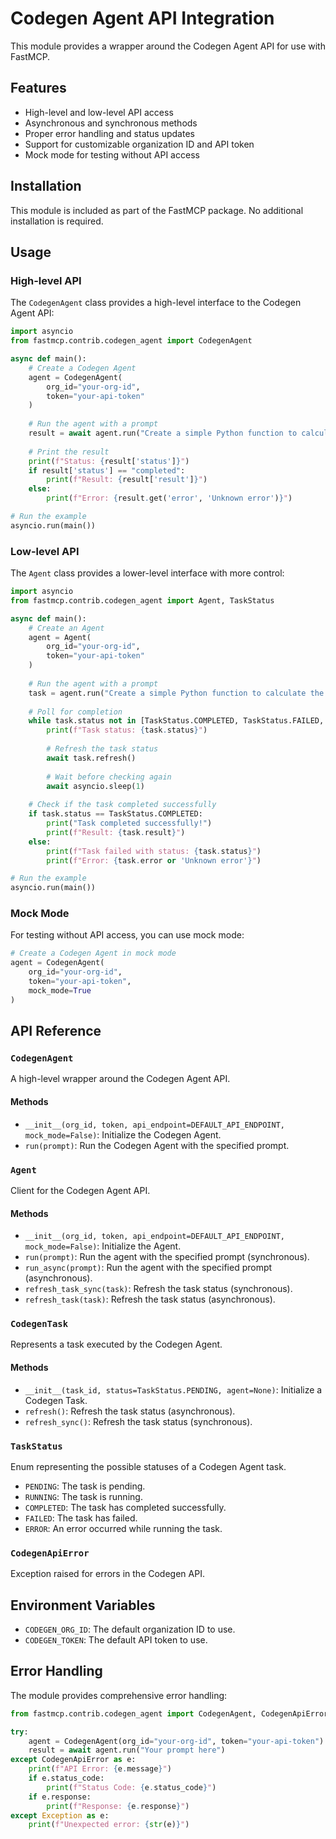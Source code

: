 # Codegen Agent API Integration

This module provides a wrapper around the Codegen Agent API for use with FastMCP.

## Features

- High-level and low-level API access
- Asynchronous and synchronous methods
- Proper error handling and status updates
- Support for customizable organization ID and API token
- Mock mode for testing without API access

## Installation

This module is included as part of the FastMCP package. No additional installation is required.

## Usage

### High-level API

The `CodegenAgent` class provides a high-level interface to the Codegen Agent API:

```python
import asyncio
from fastmcp.contrib.codegen_agent import CodegenAgent

async def main():
    # Create a Codegen Agent
    agent = CodegenAgent(
        org_id="your-org-id",
        token="your-api-token"
    )
    
    # Run the agent with a prompt
    result = await agent.run("Create a simple Python function to calculate the factorial of a number")
    
    # Print the result
    print(f"Status: {result['status']}")
    if result['status'] == "completed":
        print(f"Result: {result['result']}")
    else:
        print(f"Error: {result.get('error', 'Unknown error')}")

# Run the example
asyncio.run(main())
```

### Low-level API

The `Agent` class provides a lower-level interface with more control:

```python
import asyncio
from fastmcp.contrib.codegen_agent import Agent, TaskStatus

async def main():
    # Create an Agent
    agent = Agent(
        org_id="your-org-id",
        token="your-api-token"
    )
    
    # Run the agent with a prompt
    task = agent.run("Create a simple Python function to calculate the factorial of a number")
    
    # Poll for completion
    while task.status not in [TaskStatus.COMPLETED, TaskStatus.FAILED, TaskStatus.ERROR]:
        print(f"Task status: {task.status}")
        
        # Refresh the task status
        await task.refresh()
        
        # Wait before checking again
        await asyncio.sleep(1)
    
    # Check if the task completed successfully
    if task.status == TaskStatus.COMPLETED:
        print("Task completed successfully!")
        print(f"Result: {task.result}")
    else:
        print(f"Task failed with status: {task.status}")
        print(f"Error: {task.error or 'Unknown error'}")

# Run the example
asyncio.run(main())
```

### Mock Mode

For testing without API access, you can use mock mode:

```python
# Create a Codegen Agent in mock mode
agent = CodegenAgent(
    org_id="your-org-id",
    token="your-api-token",
    mock_mode=True
)
```

## API Reference

### `CodegenAgent`

A high-level wrapper around the Codegen Agent API.

#### Methods

- `__init__(org_id, token, api_endpoint=DEFAULT_API_ENDPOINT, mock_mode=False)`: Initialize the Codegen Agent.
- `run(prompt)`: Run the Codegen Agent with the specified prompt.

### `Agent`

Client for the Codegen Agent API.

#### Methods

- `__init__(org_id, token, api_endpoint=DEFAULT_API_ENDPOINT, mock_mode=False)`: Initialize the Agent.
- `run(prompt)`: Run the agent with the specified prompt (synchronous).
- `run_async(prompt)`: Run the agent with the specified prompt (asynchronous).
- `refresh_task_sync(task)`: Refresh the task status (synchronous).
- `refresh_task(task)`: Refresh the task status (asynchronous).

### `CodegenTask`

Represents a task executed by the Codegen Agent.

#### Methods

- `__init__(task_id, status=TaskStatus.PENDING, agent=None)`: Initialize a Codegen Task.
- `refresh()`: Refresh the task status (asynchronous).
- `refresh_sync()`: Refresh the task status (synchronous).

### `TaskStatus`

Enum representing the possible statuses of a Codegen Agent task.

- `PENDING`: The task is pending.
- `RUNNING`: The task is running.
- `COMPLETED`: The task has completed successfully.
- `FAILED`: The task has failed.
- `ERROR`: An error occurred while running the task.

### `CodegenApiError`

Exception raised for errors in the Codegen API.

## Environment Variables

- `CODEGEN_ORG_ID`: The default organization ID to use.
- `CODEGEN_TOKEN`: The default API token to use.

## Error Handling

The module provides comprehensive error handling:

```python
from fastmcp.contrib.codegen_agent import CodegenAgent, CodegenApiError

try:
    agent = CodegenAgent(org_id="your-org-id", token="your-api-token")
    result = await agent.run("Your prompt here")
except CodegenApiError as e:
    print(f"API Error: {e.message}")
    if e.status_code:
        print(f"Status Code: {e.status_code}")
    if e.response:
        print(f"Response: {e.response}")
except Exception as e:
    print(f"Unexpected error: {str(e)}")
```

